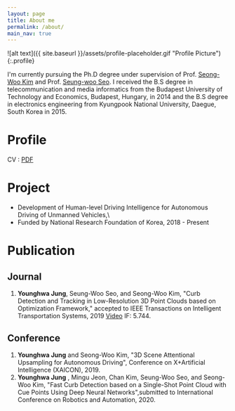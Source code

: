 ```yaml
---
layout: page
title: About me
permalink: /about/
main_nav: true
---
```


![alt text]({{ site.baseurl }}/assets/profile-placeholder.gif "Profile Picture"){:.profile}

I'm currently pursuing the Ph.D degree under supervision of Prof. [Seong-Woo Kim][snwoo] and Prof. [Seung-woo Seo][seungwoo]. I received the B.S degree in telecommunication and media informatics from the Budapest University of Technology and Economics, Budapest, Hungary, in 2014 and the B.S degree in electronics engineering from Kyungpook National University, Daegue, South Korea in 2015.

# Profile
CV : [PDF][cv_pdf]

# Project
- Development of Human-level Driving Intelligence for Autonomous Driving of Unmanned Vehicles,\ 
 - Funded by National Research Foundation of Korea, 2018 - Present
<!--
\item \textbf{Development of Human-level Driving Intelligence for Autonomous Driving of\newline Unmanned Vehicles} \hfill {\em 2018 - Present}
\newline - Funded by National Research Foundation of Korea.
  \item \textbf{Urban Autonomous Driving by  \textquote{SNUVI} Platform} \hfill {\em 2017 - 2018}  
        \newline - Development of Curb detection and Tracking Module. 
   \item \textbf{Intelligent Vehicle IT Research Center} \hfill {\em 2015 - 2016}
        \newline - Project 2015 : Map-building, Localization and Recognition for autonomous driving at SNU.
        \newline - Development of Loop-closure Detector for SLAM.
        \newline - Funded by National Research Foundation \& Ministry of Science, ICT \& Future planning
    
    \item \textbf{Development of Driver Assistant System Using Camera, Radar and Road Characteristics} \hfill {\em 2015 - 2016}     
        \newline - Funded by Mando Cooperation \& Ministry of Knowledge Economy.
-->


# Publication
## Journal
1. **Younghwa Jung**, Seung-Woo Seo, and Seong-Woo Kim, "Curb Detection and Tracking in Low-Resolution 3D Point Clouds based on Optimization Framework," accepted to IEEE Transactions on Intelligent Transportation Systems, 2019 [Video][video_curb_detection] IF: 5.744.

## Conference
1. **Younghwa Jung** and Seong-Woo Kim, "3D Scene Attentional Upsampling for Autonomous Driving", Conference on X+Artificial Intelligence (XAICON), 2019.
2. **Younghwa Jung** , Mingu Jeon, Chan Kim, Seung-Woo Seo, and Seong-Woo Kim, "Fast Curb Detection based on a Single-Shot Point Cloud with Cue Points Using Deep Neural Networks",submitted to International Conference on Robotics and Automation, 2020.

<!--
You can find out more info about customizing your Jekyll theme, as well as basic Jekyll usage documentation at [jekyllrb.com](http://jekyllrb.com/). And you can find the source code for Jekyll at [github.com/jekyll/jekyll](https://github.com/jekyll/jekyll)
-->
[snwoo]: https://sites.google.com/site/snwoolab/
[seungwoo]:http://vi.snu.ac.kr/xe/Faculty
[cv_pdf]:https://github.com/xzxzmmnn/xzxzmmnn.github.io/blob/master/Jung_CV_2019_update.pdf
[video_curb_detection]:https://www.youtube.com/watch?v=NODbun9S7TI
